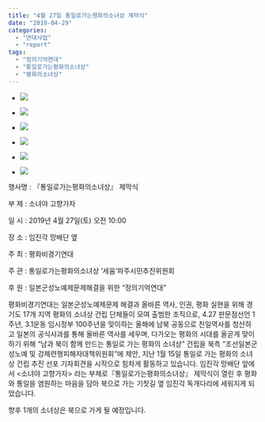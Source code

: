 ```yaml
---
title: "4월 27일 통일로가는평화의소녀상 제막식"
date: "2019-04-29"
categories: 
  - "연대사업"
  - "report"
tags: 
  - "정의기억연대"
  - "통일로가는평화의소녀상"
  - "평화의소녀상"
---
```


- ![](https://womenandwar.net/kr/wp-content/uploads/2019/04/photo_2019-04-27_11-26-25-1024x768.jpg)
    
- ![](https://womenandwar.net/kr/wp-content/uploads/2019/04/photo_2019-04-27_11-26-52-1024x768.jpg)
    
- ![](https://womenandwar.net/kr/wp-content/uploads/2019/04/photo_2019-04-27_11-59-48-1024x768.jpg)
    
- ![](https://womenandwar.net/kr/wp-content/uploads/2019/04/photo_2019-04-27_12-00-28-1024x768.jpg)
    
- ![](https://womenandwar.net/kr/wp-content/uploads/2019/04/photo_2019-04-27_14-04-15-1024x768.jpg)
    
- ![](https://womenandwar.net/kr/wp-content/uploads/2019/04/photo_2019-04-29_14-25-35-1024x768.jpg)
    

행사명 : 『통일로가는평화의소녀상』 제막식

부 제 : 소녀야 고향가자

일 시 : 2019년 4월 27일(토) 오전 10:00

장 소 : 임진각 망배단 옆

주 최 : 평화비경기연대

주 관 : 통일로가는평화의소녀상 ‘세움’파주시민추진위원회

후 원 : 일본군성노예제문제해결을 위한 “정의기억연대”

평화비경기연대는 일본군성노예제문제 해결과 올바른 역사, 인권, 평화 실현을 위해 경기도 17개 지역 평화의 소녀상 건립 단체들이 모여 출범한 조직으로, 4.27 판문점선언 1주년, 3.1운동 임시정부 100주년을 맞이하는 올해에 남북 공동으로 친일역사를 청산하고 일본의 공식사과를 통해 올바른 역사를 세우며, 다가오는 평화의 시대를 올곧게 맞이하기 위해 “남과 북이 함께 만드는 통일로 가는 평화의 소녀상” 건립을 북측 “조선일본군성노예 및 강제련행피해자대책위원회”에 제안, 지난 1월 15일 통일로 가는 평화의 소녀상 건립 추진 선포 기자회견을 시작으로 힘차게 활동하고 있습니다. 임진각 망배단 앞에서 <소녀야 고향가자> 라는 부제로『통일로가는평화의소녀상』 제막식이 열린 후 평화와 통일을 염원하는 마음을 담아 북으로 가는 기찻길 옆 임진각 독개다리에 세워지게 되었습니다. 

향후 1개의 소녀상은 북으로 가게 될 예정입니다.
